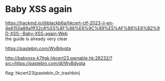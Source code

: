 # Baby XSS again

https://hackmd.io/@blackb6a/hkcert-ctf-2023-ii-en-4e6150a89a1ff32c#%E5%8F%88%E6%9C%89%E5%AF%B6%E8%B2%9D-XSS--Baby-XSS-again-Web <br/>
the guide is already very clear

https://pastebin.com/WyBdyqta

http://babyxss-k7ltgk.hkcert23.pwnable.hk:28232/?src=https://pastebin.com/dl/WyBdyqta

flag: hkcert23{pastebin_0r_trashbin}
